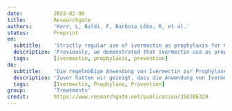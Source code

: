 ```yaml
---
date:          2022-02-06
title:         Researchgate
authors:       'Kerr, L, Baldi, F, Barbosa Lôbo, R, et al.'
status:        Preprint
en:
  subtitle:    'Strictly regular use of ivermectin as prophylaxis for COVID-19 leads to a 90% reduction in COVID-19 mortality rate, in a dose-response manner: definitive results of a prospective observational study of a strictly controlled 223,128 population from a city-wide program in Southern Brazil.'
  description: 'Previously, we demonstrated that ivermectin use as prophylaxis for COVID-19 was associated with reductions in COVID-19 infection, hospitalization, and mortality rates, and in the risk of dying from COVID-19, irrespective of regularity and accumulated use of ivermectin, in an observational, prospectively obtained data from a strictly controlled city-wide program in a city in Southern Brazil (Itajaí, SC, Brazil) of medically-based, optional use of ivermectin as prophylaxis for COVID-19. In this study, our objective was to explore the data obtained from the program to evaluate whether the level of regularity of ivermectin use impacted in the reductions in these outcomes, aiming to determine if ivermectin showed a progressive dose-, regularity-response in terms of protection from COVID-19 and COVID-19 related outcomes. Non-use of ivermectin was associated with a 10-times increase in mortality risk and 7-times increased risk of dying from COVID-19, compared to strictly regular use of ivermectin in a prospectively collected, strictly controlled population. A progressive dose-response pattern was observed between level of ivermectin use and level of protection from COVID-19 related outcomes and consistent across different levels of ivermectin use.'
  tags:        [ivermectin, prophylaxis, prevention]
de:
  subtitle:    'Die regelmäßige Anwendung von Ivermectin zur Prophylaxe von COVID-19 führt zu einer 90%igen Reduktion der COVID-19-Sterblichkeitsrate in einem Dosis-Wirkungs-Verhältnis: endgültige Ergebnisse einer prospektiven Beobachtungsstudie an einer streng kontrollierten Population von 223.128 einem stadtweiten Programm in Südbrasilien.'
  description: 'Zuvor hatten wir gezeigt, dass die Anwendung von Ivermectin zur Prophylaxe von COVID-19 mit einer Verringerung der COVID-19-Infektions-, Krankenhausaufenthalts- und Sterblichkeitsraten sowie des Risikos, an COVID-19 zu sterben, verbunden war, und zwar unabhängig von der Regelmäßigkeit und der Häufigkeit der Ivermectin-Anwendung. Dies wurde in einer prospektiven Beobachtungsstudie aus einem streng kontrollierten stadtweiten Programm in einer Stadt in Südbrasilien (Itajaí, SC, Brasilien) zur medizinisch begründeten, freiwilligen Anwendung von Ivermectin zur Prophylaxe von COVID-19 ermittelt. Ziel dieser Studie war es, die aus dem Programm gewonnenen Daten daraufhin zu untersuchen, ob der Grad der Regelmäßigkeit der Ivermectin-Anwendung einen Einfluss auf die Verringerung dieser Ergebnisse hatte, um festzustellen, ob Ivermectin eine progressive Dosis- und Regelmäßigkeitsreaktion in Bezug auf den Schutz vor COVID-19 und COVID-19-bezogenen Ergebnissen zeigte. Die Nichtanwendung von Ivermectin war mit einem 10-fachen Anstieg des Sterberisikos und einem 7-fachen Anstieg des Risikos, an COVID-19 zu sterben, verbunden, verglichen mit der streng regelmäßigen Anwendung von Ivermectin in einer prospektiv erhobenen, streng kontrollierten Population. Ein progressives Dosis-Wirkungs-Muster wurde zwischen dem Grad der Ivermectin-Anwendung und dem Grad des Schutz vor COVID-19-bedingten Ergebnissen und konsistent über verschiedene Stufen der Ivermectin-Anwendung.' 
  tags:        [Ivermectin, Prophylaxe, Prävention]
group:         'Treatments'
credit:        https://www.researchgate.net/publication/358386329
---
```


